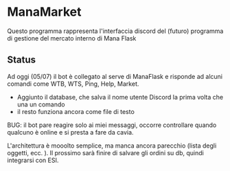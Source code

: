 # ManaMarket



Questo programma rappresenta l'interfaccia discord del (futuro) programma di gestione del mercato interno di Mana Flask

## Status

Ad oggi (05/07) il bot è collegato al serve di ManaFlask e risponde ad alcuni comandi come WTB, WTS, Ping, Help, Market. 
* Aggiunto il database, che salva il nome utente Discord la prima volta che una un comando
* il resto funziona ancora come file di testo

BUG: il bot pare reagire solo ai miei messaggi, occorre controllare quando qualcuno è online e si presta a fare da cavia. 

L'architettura è mooolto semplice, ma manca ancora parecchio (lista degli oggetti, ecc. ). Il prossimo sarà finire di salvare gli ordini su db, quindi integrarsi con ESI.



